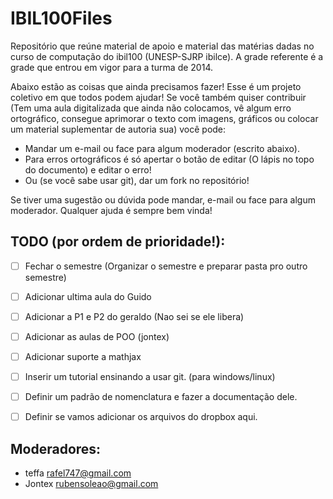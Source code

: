 # IBIL100Files
Repositório que reúne material de apoio e material das matérias dadas no curso de computação do ibil100 (UNESP-SJRP ibilce). A grade referente é a grade que entrou em vigor para a turma de 2014.

Abaixo estão as coisas que ainda precisamos fazer! Esse é um projeto coletivo em que todos podem ajudar! Se você  também quiser contribuir (Tem uma aula digitalizada que ainda não colocamos, vê algum erro ortográfico, consegue aprimorar o texto com imagens, gráficos ou colocar um material suplementar de autoria sua) você pode:
- Mandar um e-mail ou face para algum moderador (escrito abaixo).
- Para erros ortográficos é só apertar o botão de editar (O lápis no topo do documento) e editar o erro!
- Ou (se você sabe usar git), dar um fork no repositório!

Se tiver uma sugestão ou dúvida pode mandar, e-mail ou face para algum moderador.
Qualquer ajuda é sempre bem vinda!


## TODO (por ordem de prioridade!):

- [ ] Fechar o semestre (Organizar o semestre e preparar pasta pro outro semestre)
- [ ] Adicionar ultima aula do Guido
- [ ] Adicionar a P1 e P2 do geraldo (Nao sei se ele libera)
- [ ] Adicionar as aulas de POO (jontex)

- [ ] Adicionar suporte a mathjax
- [ ] Inserir um tutorial ensinando a usar git. (para windows/linux)
- [ ] Definir um padrão de nomenclatura e fazer a documentação dele.
- [ ] Definir se vamos adicionar os arquivos do dropbox aqui.

## Moderadores:
 - teffa rafel747@gmail.com
 - Jontex rubensoleao@gmail.com
